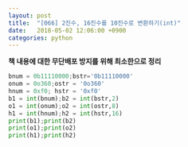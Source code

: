 ```yaml
---
layout: post
title:  "[066] 2진수, 16진수를 10진수로 변환하기(int)"
date:   2018-05-02 12:06:00 +0900
categories: python
---
```


**책 내용에 대한 무단배포 방지를 위해 최소한으로 정리**

```python
bnum = 0b11110000;bstr='0b11110000'
onum = 0o360;ostr = '0o360'
hnum = 0xf0; hstr = '0xf0'
b1 = int(bnum);b2 = int(bstr,2)
o1 = int(onum);o2 = int(ostr,8)
h1 = int(hnum);h2 = int(hstr,16)
print(b1);print(b2)
print(o1);print(o2)
print(h1);print(h2)
```